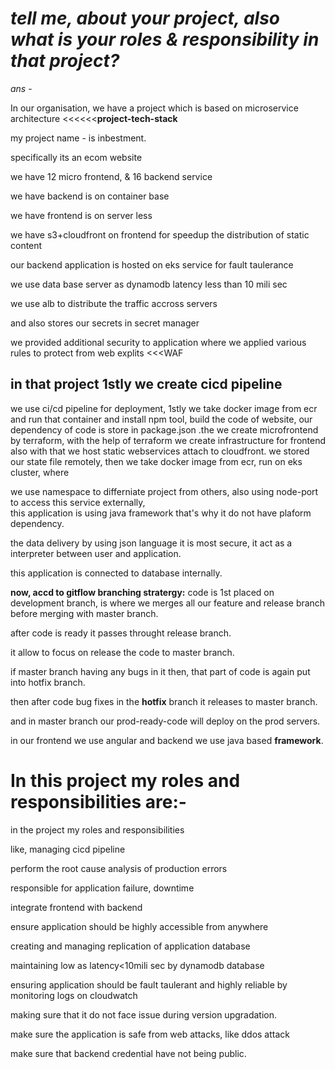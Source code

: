 # *tell me, about your project, also what is your roles & responsibility in that project?*
*ans* - 

In our organisation, we have a project which is based on microservice architecture <<<<<<**project-tech-stack**

my project name - is inbestment.

specifically its an ecom website

we have 12 micro frontend, & 16 backend service        

we have backend is on container base

we have frontend is on server less

we have s3+cloudfront on frontend for speedup the distribution of static content

our backend application is hosted on  eks service for fault taulerance 

we use data base server as dynamodb latency less than 10 mili sec

we use alb to distribute the traffic accross servers

and also stores our secrets in secret manager

we provided additional security to application where we applied various rules to protect from web explits <<<WAF

## in that project 1stly we create cicd pipeline 

we use ci/cd pipeline for deployment, 1stly we take docker image from ecr and run that container and install npm tool, build the code of website, our dependency of code is store in package.json .the we create microfrontend by terraform, with the help of terraform we create infrastructure for frontend also
with that we host static webservices attach to cloudfront. 
we stored our state file remotely, 
then we take docker image from ecr, run on eks cluster, where

we use namespace to differniate project from others, also using node-port to access this service externally,  
this application is using java framework that's why it do not have plaform dependency.

the data delivery by using json language it is most secure, it act  as a interpreter between user and application.

this application is connected to database internally.

**now, accd to gitflow branching stratergy:**
code is 1st placed on development branch, is where we merges all our feature and release branch before merging with master branch.

after code is ready it passes throught release branch.

it allow to focus on release the code to master branch.

if master branch having any bugs in it then, that part of code is again put into hotfix branch.

then after code bug fixes in the **hotfix** branch it releases to master branch.

and in master branch our prod-ready-code will deploy on the prod servers.

in our frontend we use angular and backend we use java based **framework**.

# In this project my roles and responsibilities are:-

in the project my roles and responsibilities 

like, managing cicd pipeline 

perform the root cause analysis of production errors

responsible for application failure, downtime

integrate frontend with backend

ensure application should be highly accessible from anywhere 

creating and managing replication of application database

maintaining low as latency<10mili sec by dynamodb database

ensuring application should be fault taulerant and highly reliable by monitoring logs on cloudwatch

making sure that it do not face issue during version upgradation.

make sure the application is safe from web attacks, like ddos attack

make sure that backend credential have not being public.










